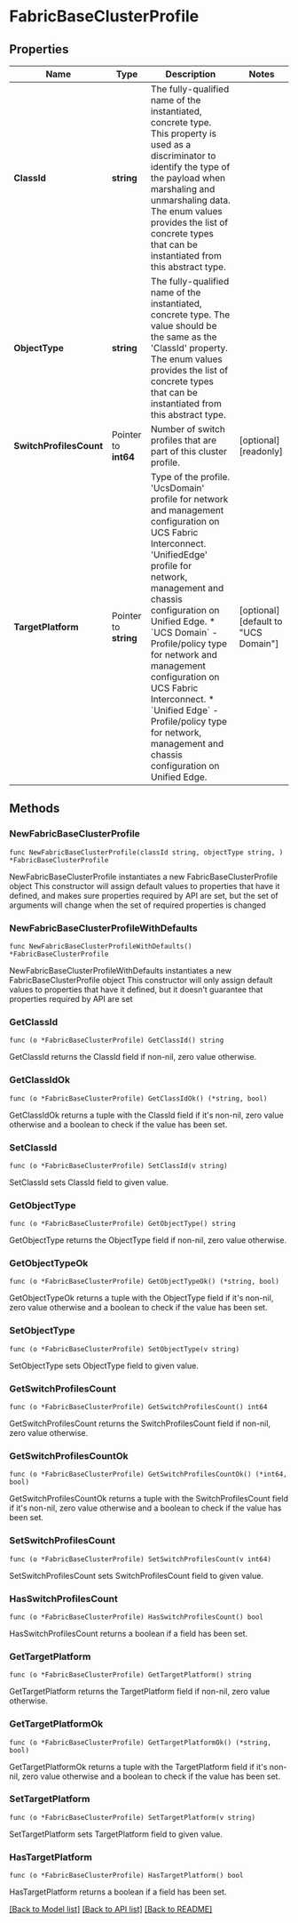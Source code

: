 # FabricBaseClusterProfile

## Properties

Name | Type | Description | Notes
------------ | ------------- | ------------- | -------------
**ClassId** | **string** | The fully-qualified name of the instantiated, concrete type. This property is used as a discriminator to identify the type of the payload when marshaling and unmarshaling data. The enum values provides the list of concrete types that can be instantiated from this abstract type. | 
**ObjectType** | **string** | The fully-qualified name of the instantiated, concrete type. The value should be the same as the &#39;ClassId&#39; property. The enum values provides the list of concrete types that can be instantiated from this abstract type. | 
**SwitchProfilesCount** | Pointer to **int64** | Number of switch profiles that are part of this cluster profile. | [optional] [readonly] 
**TargetPlatform** | Pointer to **string** | Type of the profile. &#39;UcsDomain&#39; profile for network and management configuration on UCS Fabric Interconnect. &#39;UnifiedEdge&#39; profile for network, management and chassis configuration on Unified Edge. * &#x60;UCS Domain&#x60; - Profile/policy type for network and management configuration on UCS Fabric Interconnect. * &#x60;Unified Edge&#x60; - Profile/policy type for network, management and chassis configuration on Unified Edge. | [optional] [default to "UCS Domain"]

## Methods

### NewFabricBaseClusterProfile

`func NewFabricBaseClusterProfile(classId string, objectType string, ) *FabricBaseClusterProfile`

NewFabricBaseClusterProfile instantiates a new FabricBaseClusterProfile object
This constructor will assign default values to properties that have it defined,
and makes sure properties required by API are set, but the set of arguments
will change when the set of required properties is changed

### NewFabricBaseClusterProfileWithDefaults

`func NewFabricBaseClusterProfileWithDefaults() *FabricBaseClusterProfile`

NewFabricBaseClusterProfileWithDefaults instantiates a new FabricBaseClusterProfile object
This constructor will only assign default values to properties that have it defined,
but it doesn't guarantee that properties required by API are set

### GetClassId

`func (o *FabricBaseClusterProfile) GetClassId() string`

GetClassId returns the ClassId field if non-nil, zero value otherwise.

### GetClassIdOk

`func (o *FabricBaseClusterProfile) GetClassIdOk() (*string, bool)`

GetClassIdOk returns a tuple with the ClassId field if it's non-nil, zero value otherwise
and a boolean to check if the value has been set.

### SetClassId

`func (o *FabricBaseClusterProfile) SetClassId(v string)`

SetClassId sets ClassId field to given value.


### GetObjectType

`func (o *FabricBaseClusterProfile) GetObjectType() string`

GetObjectType returns the ObjectType field if non-nil, zero value otherwise.

### GetObjectTypeOk

`func (o *FabricBaseClusterProfile) GetObjectTypeOk() (*string, bool)`

GetObjectTypeOk returns a tuple with the ObjectType field if it's non-nil, zero value otherwise
and a boolean to check if the value has been set.

### SetObjectType

`func (o *FabricBaseClusterProfile) SetObjectType(v string)`

SetObjectType sets ObjectType field to given value.


### GetSwitchProfilesCount

`func (o *FabricBaseClusterProfile) GetSwitchProfilesCount() int64`

GetSwitchProfilesCount returns the SwitchProfilesCount field if non-nil, zero value otherwise.

### GetSwitchProfilesCountOk

`func (o *FabricBaseClusterProfile) GetSwitchProfilesCountOk() (*int64, bool)`

GetSwitchProfilesCountOk returns a tuple with the SwitchProfilesCount field if it's non-nil, zero value otherwise
and a boolean to check if the value has been set.

### SetSwitchProfilesCount

`func (o *FabricBaseClusterProfile) SetSwitchProfilesCount(v int64)`

SetSwitchProfilesCount sets SwitchProfilesCount field to given value.

### HasSwitchProfilesCount

`func (o *FabricBaseClusterProfile) HasSwitchProfilesCount() bool`

HasSwitchProfilesCount returns a boolean if a field has been set.

### GetTargetPlatform

`func (o *FabricBaseClusterProfile) GetTargetPlatform() string`

GetTargetPlatform returns the TargetPlatform field if non-nil, zero value otherwise.

### GetTargetPlatformOk

`func (o *FabricBaseClusterProfile) GetTargetPlatformOk() (*string, bool)`

GetTargetPlatformOk returns a tuple with the TargetPlatform field if it's non-nil, zero value otherwise
and a boolean to check if the value has been set.

### SetTargetPlatform

`func (o *FabricBaseClusterProfile) SetTargetPlatform(v string)`

SetTargetPlatform sets TargetPlatform field to given value.

### HasTargetPlatform

`func (o *FabricBaseClusterProfile) HasTargetPlatform() bool`

HasTargetPlatform returns a boolean if a field has been set.


[[Back to Model list]](../README.md#documentation-for-models) [[Back to API list]](../README.md#documentation-for-api-endpoints) [[Back to README]](../README.md)


